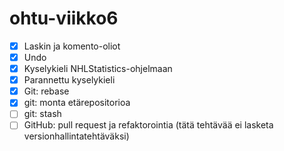 # ohtu-viikko6

- [x] Laskin ja komento-oliot
- [x] Undo
- [x] Kyselykieli NHLStatistics-ohjelmaan
- [x] Parannettu kyselykieli
- [x] Git: rebase
- [x] git: monta etärepositorioa
- [ ] git: stash
- [ ] GitHub: pull request ja refaktorointia (tätä tehtävää ei lasketa versionhallintatehtäväksi)
